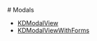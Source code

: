 # Modals

* [KDModalView](/framework/modals/KDModalView)
* [KDModalViewWithForms](/framework/modals/KDModalViewWithForms)
